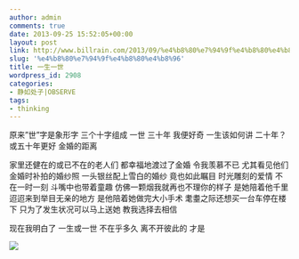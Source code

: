 ```yaml
---
author: admin
comments: true
date: 2013-09-25 15:52:05+00:00
layout: post
link: http://www.billrain.com/2013/09/%e4%b8%80%e7%94%9f%e4%b8%80%e4%b8%96/
slug: '%e4%b8%80%e7%94%9f%e4%b8%80%e4%b8%96'
title: 一生一世
wordpress_id: 2908
categories:
- 静如处子|OBSERVE
tags:
- thinking
---
```


原来”世”字是象形字 三个十字组成 一世 三十年
我便好奇 一生该如何讲 二十年？
或五十年更好 金婚的距离




<!-- more -->
家里还健在的或已不在的老人们 都幸福地渡过了金婚
令我羡慕不已 尤其看见他们金婚时补拍的婚纱照
一头银丝配上雪白的婚纱 竟也如此瞩目
时光雕刻的爱情 不在一时一刻
斗嘴中也带着童趣 仿佛一颗烟我就再也不理你的样子
是她陪着他千里迢迢来到举目无亲的地方
是他陪着她做完大小手术 耄耋之际还想买一台车停在楼下 只为了发生状况可以马上送她
教我选择去相信


现在我明白了
一生或一世 不在乎多久
离不开彼此的
才是

[![](http://www.billrain.com/billrain/wp-content/uploads/p1050250-1024x768.jpg)](http://www.billrain.com/billrain/wp-content/uploads/p1050250.jpg)
